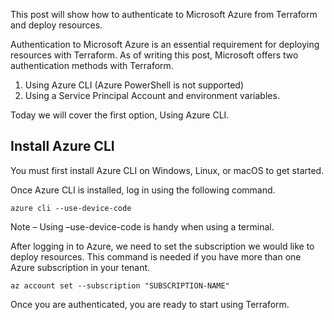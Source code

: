 This post will show how to authenticate to Microsoft Azure from Terraform and deploy resources.

Authentication to Microsoft Azure is an essential requirement for deploying resources with Terraform. As of writing this post, Microsoft offers two authentication methods with Terraform.

1.  Using Azure CLI (Azure PowerShell is not supported)
2.  Using a Service Principal Account and environment variables.

Today we will cover the first option, Using Azure CLI.

## Install Azure CLI

You must first install Azure CLI on Windows, Linux, or macOS to get started.

Once Azure CLI is installed, log in using the following command.

```
azure cli --use-device-code
```

Note – Using –use-device-code is handy when using a terminal.

After logging in to Azure, we need to set the subscription we would like to deploy resources. This command is needed if you have more than one Azure subscription in your tenant.

```
az account set --subscription "SUBSCRIPTION-NAME"
```

Once you are authenticated, you are ready to start using Terraform.